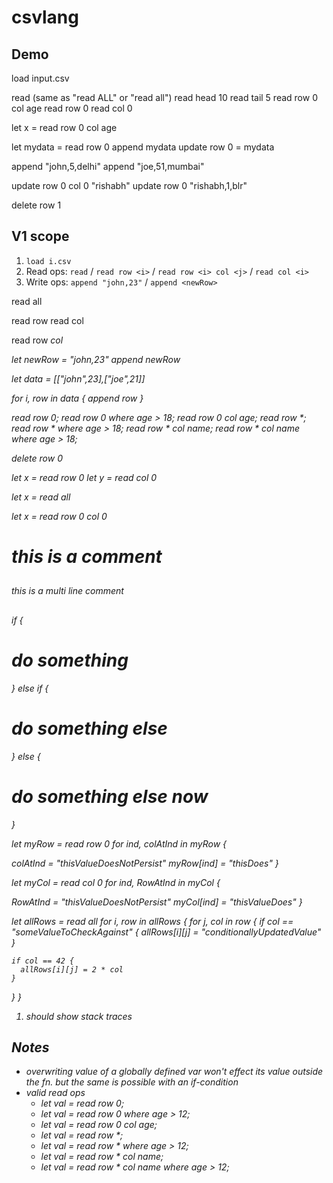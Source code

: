 # csvlang

## Demo

load input.csv

read (same as "read ALL" or "read all")
read head 10
read tail 5
read row 0 col age
read row 0
read col 0

let x = read row 0 col age

<!-- optional, later -->
<!-- read row 0:3 col 0:1
read row 0:3
read col 0:1 -->

let mydata = read row 0
append mydata
update row 0 = mydata

append "john,5,delhi"
append "joe,51,mumbai"

update row 0 col 0 "rishabh"
update row 0 "rishabh,1,blr"

delete row 1


## V1 scope

1. `load i.csv`
2. Read ops: `read` / `read row <i>` / `read row <i> col <j>` / `read col <i>`
3. Write ops: `append "john,23"` / `append <newRow>`

<!-- [1/3] Read all as 2d arr -->
read all

<!-- [2/3] Read as 1d arr -->
read row <ind>
read col <ind>

<!-- [3/3] Read specific value -->
read row <i> col <j>

<!-- [1/2] Append -->
let newRow = "john,23"
append newRow

<!-- [2/2] Append -->
let data = [["john",23],["joe",21]]
<!-- Note: unused i is not flagged -->
<!-- should flag if incompatible data -->
for i, row in data {
  append row
}

<!-- [DONE] 1d/2d arr support -->
<!-- access elements at indexes, len, concat? -->

<!-- [DONE] read rows,cols,all + filter on col values -->
read row 0;
read row 0 where age > 18;   <!-- should be invalid -->
read row 0 col age;
read row *;
read row * where age > 18;
read row * col name;
read row * col name where age > 18;

<!-- for loop -->

<!-- built-in fn: -->
<!-- 1. removes null/empty fields -->
<!-- 2. fills null/empty fields -->
<!-- 3. removes exact duplicate rows -->

<!-- [DONE] "save" keyword to save the csv as json or csv -->
<!--1. save -->
<!--2. save as filtered.(csv|json)  -->
<!-- 3. save rows -->
<!-- 4. save rows as filtered.(csv|json) -->

<!-- built-in fns for number and []number: sum([]int), avg([]int) -->

<!-- built-in fns []string: len() -->

<!-- [1/1] Delete -->
delete row 0

<!-- [1/3] assigns to x as 1d arr -->
<!-- Note: right-hand-side of equal sign will be an expression; we store evaluated expr in the var -->
let x = read row 0
let y = read col 0

<!-- [2/3] assigns to x as 2d arr -->
let x = read all

<!-- [3/3] assigns to x as a specific value -->
let x = read row 0 col 0

<!-- [1/2] Comment: single line -->
# this is a comment

<!-- [2/2] Comment: multi line -->
##
this is a multi line comment
##

<!-- [1/1] Conditional -->
<!-- Need to be mindful of closures -->
if <someExpression> {
  # do something
} else if <someOtherExpression> {
  # do something else
} else {
  # do something else now
}


<!-- FOR LOOPS -->
<!-- Need to be mindful of closures -->

<!-- [1/3] loop over 1d array -->
let myRow = read row 0
for ind, colAtInd in myRow {
  <!-- It'd be nice to have data type validation during assignment -->
  colAtInd = "thisValueDoesNotPersist"
  myRow[ind] = "thisDoes"
}

let myCol = read col 0
for ind, RowAtInd in myCol {
  <!-- It'd be nice to have data type validation during assignment -->
  RowAtInd = "thisValueDoesNotPersist"
  myCol[ind] = "thisValueDoes"
}


let allRows = read all
for i, row in allRows {
  for j, col in row {
    if col == "someValueToCheckAgainst" {
      allRows[i][j] = "conditionallyUpdatedValue"
    }

    if col == 42 {
      allRows[i][j] = 2 * col
    }
  }
}


<!-- Error handling at parsing stage -->
1. should show stack traces




## Notes

- overwriting value of a globally defined var won't effect its value outside the fn. but the same is possible with an if-condition
- valid read ops
  - let val = read row 0;
  - let val = read row 0 where age > 12;
  - let val = read row 0 col age;
  - let val = read row *;
  - let val = read row * where age > 12;
  - let val = read row * col name;
  - let val = read row * col name where age > 12;